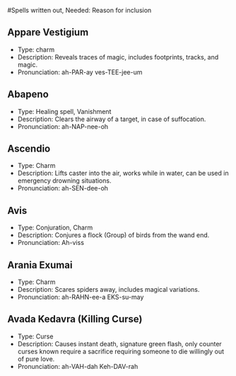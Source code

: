 #Spells written out, Needed: Reason for inclusion

## Appare Vestigium
- Type: charm
- Description: Reveals traces of magic, includes footprints, tracks, and magic.
- Pronunciation: ah-PAR-ay ves-TEE-jee-um

## Abapeno
- Type: Healing spell, Vanishment
- Description: Clears the airway of a target, in case of suffocation.
- Pronunciation: ah-NAP-nee-oh

## Ascendio
- Type: Charm
- Description: Lifts caster into the air, works while in water, can be used in emergency drowning situations.
- Pronunciation: ah-SEN-dee-oh

## Avis
- Type: Conjuration, Charm
- Description: Conjures a flock (Group) of birds from the wand end.
- Pronunciation: Ah-viss

## Arania Exumai
- Type: Charm
- Description: Scares spiders away, includes magical variations.
- Pronunciation: ah-RAHN-ee-a EKS-su-may

## Avada Kedavra (Killing Curse)
- Type: Curse
- Description: Causes instant death, signature green flash, only counter curses known require a sacrifice requiring someone to die willingly out of pure love.
- Pronunciation: ah-VAH-dah Keh-DAV-rah